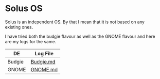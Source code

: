 # Solus OS

Solus is an independent OS. By that I mean that it is not based on
any existing ones.

I have tried both the budgie flavour as well as the GNOME flavour
and here are my logs for the same.

| DE     | Log File               |
| ------ | ---------------------- |
| Budgie | [Budgie.md](Budgie.md) |
| GNOME  | [GNOME.md](GNOME.md)   |
